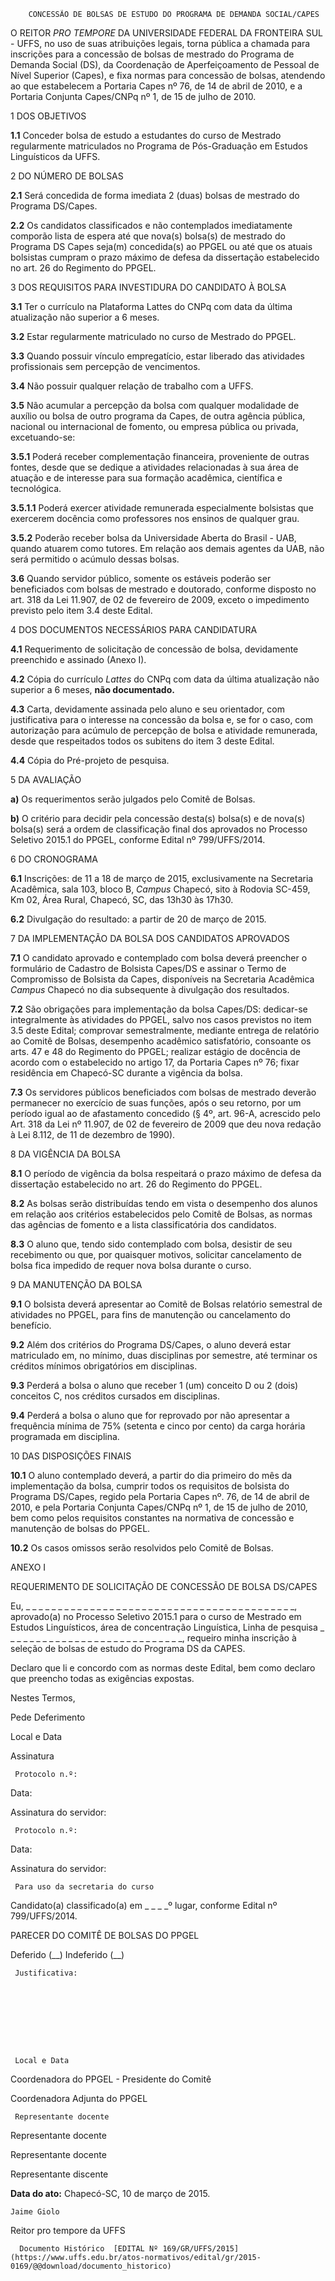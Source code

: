         CONCESSÃO DE BOLSAS DE ESTUDO DO PROGRAMA DE DEMANDA SOCIAL/CAPES  

O REITOR *PRO TEMPORE* DA UNIVERSIDADE FEDERAL DA FRONTEIRA SUL - UFFS, no uso de suas atribuições legais, torna pública a chamada para inscrições para a concessão de bolsas de mestrado do Programa de Demanda Social (DS), da Coordenação de Aperfeiçoamento de Pessoal de Nível Superior (Capes), e fixa normas para concessão de bolsas, atendendo ao que estabelecem a Portaria Capes nº 76, de 14 de abril de 2010, e a Portaria Conjunta Capes/CNPq nº 1, de 15 de julho de 2010.

 1 DOS OBJETIVOS

 **1.1** Conceder bolsa de estudo a estudantes do curso de Mestrado regularmente matriculados no Programa de Pós-Graduação em Estudos Linguísticos da UFFS.

 2 DO NÚMERO DE BOLSAS

 **2.1** Será concedida de forma imediata 2 (duas) bolsas de mestrado do Programa DS/Capes.

 **2.2** Os candidatos classificados e não contemplados imediatamente comporão lista de espera até que nova(s) bolsa(s) de mestrado do Programa DS Capes seja(m) concedida(s) ao PPGEL ou até que os atuais bolsistas cumpram o prazo máximo de defesa da dissertação estabelecido no art. 26 do Regimento do PPGEL.

 3 DOS REQUISITOS PARA INVESTIDURA DO CANDIDATO À BOLSA

 **3.1** Ter o currículo na Plataforma Lattes do CNPq com data da última atualização não superior a 6 meses.

 **3.2** Estar regularmente matriculado no curso de Mestrado do PPGEL.

 **3.3** Quando possuir vínculo empregatício, estar liberado das atividades profissionais sem percepção de vencimentos.

 **3.4** Não possuir qualquer relação de trabalho com a UFFS.

 **3.5** Não acumular a percepção da bolsa com qualquer modalidade de auxílio ou bolsa de outro programa da Capes, de outra agência pública, nacional ou internacional de fomento, ou empresa pública ou privada, excetuando-se:

 **3.5.1** Poderá receber complementação financeira, proveniente de outras fontes, desde que se dedique a atividades relacionadas à sua área de atuação e de interesse para sua formação acadêmica, científica e tecnológica.

 **3.5.1.1** Poderá exercer atividade remunerada especialmente bolsistas que exercerem docência como professores nos ensinos de qualquer grau.

 **3.5.2** Poderão receber bolsa da Universidade Aberta do Brasil - UAB, quando atuarem como tutores. Em relação aos demais agentes da UAB, não será permitido o acúmulo dessas bolsas.

 **3.6** Quando servidor público, somente os estáveis poderão ser beneficiados com bolsas de mestrado e doutorado, conforme disposto no art. 318 da Lei 11.907, de 02 de fevereiro de 2009, exceto o impedimento previsto pelo item 3.4 deste Edital.

 4 DOS DOCUMENTOS NECESSÁRIOS PARA CANDIDATURA

 **4.1** Requerimento de solicitação de concessão de bolsa, devidamente preenchido e assinado (Anexo I).

 **4.2** Cópia do currículo *Lattes* do CNPq com data da última atualização não superior a 6 meses, **não documentado.**

 **4.3** Carta, devidamente assinada pelo aluno e seu orientador, com justificativa para o interesse na concessão da bolsa e, se for o caso, com autorização para acúmulo de percepção de bolsa e atividade remunerada, desde que respeitados todos os subitens do item 3 deste Edital.

 **4.4** Cópia do Pré-projeto de pesquisa.

 5 DA AVALIAÇÃO

 **a)** Os requerimentos serão julgados pelo Comitê de Bolsas.

 **b)** O critério para decidir pela concessão desta(s) bolsa(s) e de nova(s) bolsa(s) será a ordem de classificação final dos aprovados no Processo Seletivo 2015.1 do PPGEL, conforme Edital nº 799/UFFS/2014.

 6 DO CRONOGRAMA

 **6.1** Inscrições: de 11 a 18 de março de 2015, exclusivamente na Secretaria Acadêmica, sala 103, bloco B, *Campus* Chapecó, sito à Rodovia SC-459, Km 02, Área Rural, Chapecó, SC, das 13h30 às 17h30.

 **6.2** Divulgação do resultado: a partir de 20 de março de 2015.

 7 DA IMPLEMENTAÇÃO DA BOLSA DOS CANDIDATOS APROVADOS

 **7.1** O candidato aprovado e contemplado com bolsa deverá preencher o formulário de Cadastro de Bolsista Capes/DS e assinar o Termo de Compromisso de Bolsista da Capes, disponíveis na Secretaria Acadêmica *Campus* Chapecó no dia subsequente à divulgação dos resultados.

 **7.2** São obrigações para implementação da bolsa Capes/DS: dedicar-se integralmente às atividades do PPGEL, salvo nos casos previstos no item 3.5 deste Edital; comprovar semestralmente, mediante entrega de relatório ao Comitê de Bolsas, desempenho acadêmico satisfatório, consoante os arts. 47 e 48 do Regimento do PPGEL; realizar estágio de docência de acordo com o estabelecido no artigo 17, da Portaria Capes nº 76; fixar residência em Chapecó-SC durante a vigência da bolsa.

 **7.3** Os servidores públicos beneficiados com bolsas de mestrado deverão permanecer no exercício de suas funções, após o seu retorno, por um período igual ao de afastamento concedido (§ 4º, art. 96-A, acrescido pelo Art. 318 da Lei nº 11.907, de 02 de fevereiro de 2009 que deu nova redação à Lei 8.112, de 11 de dezembro de 1990).

 8 DA VIGÊNCIA DA BOLSA

 **8.1** O período de vigência da bolsa respeitará o prazo máximo de defesa da dissertação estabelecido no art. 26 do Regimento do PPGEL.

 **8.2** As bolsas serão distribuídas tendo em vista o desempenho dos alunos em relação aos critérios estabelecidos pelo Comitê de Bolsas, as normas das agências de fomento e a lista classificatória dos candidatos.

 **8.3** O aluno que, tendo sido contemplado com bolsa, desistir de seu recebimento ou que, por quaisquer motivos, solicitar cancelamento de bolsa fica impedido de requer nova bolsa durante o curso.

 9 DA MANUTENÇÃO DA BOLSA

 **9.1** O bolsista deverá apresentar ao Comitê de Bolsas relatório semestral de atividades no PPGEL, para fins de manutenção ou cancelamento do benefício.

 **9.2** Além dos critérios do Programa DS/Capes, o aluno deverá estar matriculado em, no mínimo, duas disciplinas por semestre, até terminar os créditos mínimos obrigatórios em disciplinas.

 **9.3** Perderá a bolsa o aluno que receber 1 (um) conceito D ou 2 (dois) conceitos C, nos créditos cursados em disciplinas.

 **9.4** Perderá a bolsa o aluno que for reprovado por não apresentar a frequência mínima de 75% (setenta e cinco por cento) da carga horária programada em disciplina.

 10 DAS DISPOSIÇÕES FINAIS

 **10.1** O aluno contemplado deverá, a partir do dia primeiro do mês da implementação da bolsa, cumprir todos os requisitos de bolsista do Programa DS/Capes, regido pela Portaria Capes nº. 76, de 14 de abril de 2010, e pela Portaria Conjunta Capes/CNPq nº 1, de 15 de julho de 2010, bem como pelos requisitos constantes na normativa de concessão e manutenção de bolsas do PPGEL.

 **10.2** Os casos omissos serão resolvidos pelo Comitê de Bolsas.

  

 ANEXO I

 REQUERIMENTO DE SOLICITAÇÃO DE CONCESSÃO DE BOLSA DS/CAPES

 Eu, \_ \_ \_ \_ \_ \_ \_ \_ \_ \_ \_ \_ \_ \_ \_ \_ \_ \_ \_ \_ \_ \_ \_ \_ \_ \_ \_ \_ \_ \_ \_ \_ \_ \_ \_ \_ \_ \_ \_ \_ \_ \_, aprovado(a) no Processo Seletivo 2015.1 para o curso de Mestrado em Estudos Linguísticos, área de concentração Linguística, Linha de pesquisa \_ \_ \_ \_ \_ \_ \_ \_ \_ \_ \_ \_ \_ \_ \_ \_ \_ \_ \_ \_ \_ \_ \_ \_ \_ \_ \_ \_, requeiro minha inscrição à seleção de bolsas de estudo do Programa DS da CAPES.

 Declaro que li e concordo com as normas deste Edital, bem como declaro que preencho todas as exigências expostas.

 Nestes Termos,

 Pede Deferimento

 Local e Data

 Assinatura

     Protocolo n.º:

  

   Data:

  

   Assinatura do servidor:

  

     Protocolo n.º:

  

   Data:

  

   Assinatura do servidor:

  

     Para uso da secretaria do curso

 Candidato(a) classificado(a) em \_ \_ \_ \_º lugar, conforme Edital nº 799/UFFS/2014.

 PARECER DO COMITÊ DE BOLSAS DO PPGEL

 Deferido (\_\_) Indeferido (\_\_)

     Justificativa:

  

  

  

  

     Local e Data

 Coordenadora do PPGEL - Presidente do Comitê

 Coordenadora Adjunta do PPGEL

     Representante docente

  

  

  

   Representante docente

  

  

  

   Representante docente

  

  

  

   Representante discente

  

  

  

      

  

   **Data do ato:** Chapecó-SC, 10 de março de 2015.   
 

    Jaime Giolo   
 Reitor pro tempore da UFFS 

      Documento Histórico  [EDITAL Nº 169/GR/UFFS/2015](https://www.uffs.edu.br/atos-normativos/edital/gr/2015-0169/@@download/documento_historico)     
      